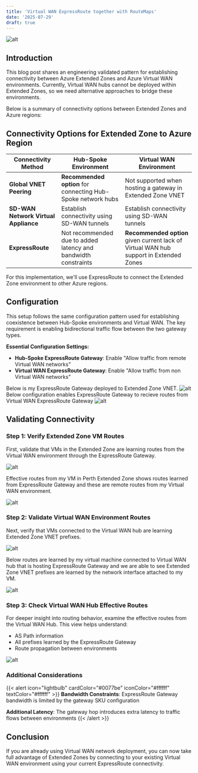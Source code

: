 ```yaml
---
title: 'Virtual WAN ExpressRoute together with RouteMaps'
date: '2025-07-29'
draft: true
---
```



![alt](20250831081337.png)

## Introduction 

This blog post shares an engineering validated pattern for establishing connectivity between Azure Extended Zones and Azure Virtual WAN environments. Currently, Virtual WAN hubs cannot be deployed within Extended Zones, so we need alternative approaches to bridge these environments.

Below is a summary of connectivity options between Extended Zones and Azure regions:

## Connectivity Options for Extended Zone to Azure Region

| Connectivity Method | Hub-Spoke Environment | Virtual WAN Environment |
|-------------------|---------------------|----------------------|
| **Global VNET Peering** | **Recommended option** for connecting Hub-Spoke network hubs | Not supported when hosting a gateway in Extended Zone VNET |
| **SD-WAN Network Virtual Appliance** | Establish connectivity using SD-WAN tunnels | Establish connectivity using SD-WAN tunnels |
| **ExpressRoute** | Not recommended due to added latency and bandwidth constraints | **Recommended option** given current lack of Virtual WAN hub support in Extended Zones |

For this implementation, we'll use ExpressRoute to connect the Extended Zone environment to other Azure regions.

## Configuration 

This setup follows the same configuration pattern used for establishing coexistence between Hub-Spoke environments and Virtual WAN. The key requirement is enabling bidirectional traffic flow between the two gateway types.

**Essential Configuration Settings:**

- **Hub-Spoke ExpressRoute Gateway**: Enable "Allow traffic from remote Virtual WAN networks"
- **Virtual WAN ExpressRoute Gateway**: Enable "Allow traffic from non Virtual WAN networks"

Below is my ExpressRoute Gateway deployed to Extended Zone VNET. 
![alt](20250831082944.png)
Below configuration enables ExpressRoute Gateway to recieve routes from Virtual WAN ExpressRoute Gateway
![alt](20250831083002.png)

## Validating Connectivity 

### Step 1: Verify Extended Zone VM Routes

First, validate that VMs in the Extended Zone are learning routes from the Virtual WAN environment through the ExpressRoute Gateway.

![alt](20250831092937.png)

Effective routes from my VM in Perth Extended Zone shows routes learned from ExpressRoute Gateway and these are remote routes from my Virtual WAN environment.

![alt](20250831093034.png)

### Step 2: Validate Virtual WAN Environment Routes 

Next, verify that VMs connected to the Virtual WAN hub are learning Extended Zone VNET prefixes.

![alt](20250831094511.png)

Below routes are learned by my virtual machine connected to Virtual WAN hub that is hosting ExpressRoute Gateway and we are able to see Extended Zone VNET prefixes are learned by the network interface attached to my VM.

![alt](20250831094601.png)

### Step 3: Check Virtual WAN Hub Effective Routes

For deeper insight into routing behavior, examine the effective routes from the Virtual WAN Hub. This view helps understand:
- AS Path information
- All prefixes learned by the ExpressRoute Gateway
- Route propagation between environments
  
![alt](20250831094658.png)

### Additional Considerations 
{{< alert icon="lightbulb" cardColor="#0077be" iconColor="#ffffff" textColor="#ffffff" >}}
**Bandwidth Constraints**: ExpressRoute Gateway bandwidth is limited by the gateway SKU configuration

**Additional Latency**: The gateway hop introduces extra latency to traffic flows between environments
{{< /alert >}}

## Conclusion 

If you are already using Virtual WAN network deployment, you can now take full advantage of Extended Zones by connecting to your existing Virtual WAN environment using your current ExpressRoute connectivity.